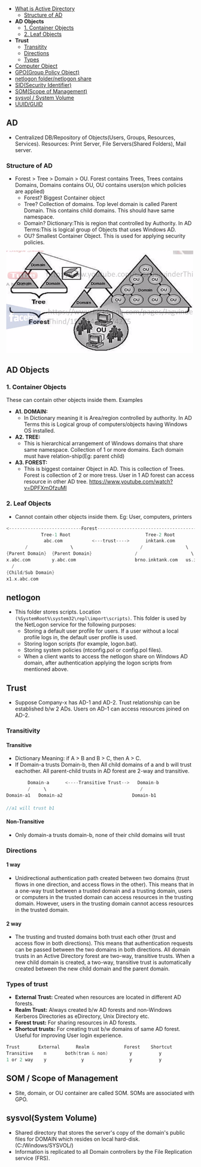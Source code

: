 - [What is Active Directory](#what)
  - [Structure of AD](#struct)
- **AD Objects**
  - [1. Container Objects](#con)
  - [2. Leaf Objects](#leaf)
- **Trust**
  - [Transitity](#tran)
  - [Directions](#dir)
  - [Types](#types)
- [Computer Object](Computer_Object)
- [GPO(Group Policy Object)](GPO)
- [netlogon folder/netlogon share](#netlogon)
- [SID(Security Identifier)](SID)
- [SOM(Scope of Management)](#som)
- [sysvol / System Volume](#sysvol)
- [UUID/GUID](UUID)


<a name=what></a>
## AD
- Centralized DB/Repository of Objects(Users, Groups, Resources, Services). Resources: Print Server, File Servers(Shared Folders), Mail server.
<a name=struct></a>
### Structure of AD
- Forest > Tree > Domain > OU. Forest contains Trees, Trees contains Domains, Domains contains OU, OU contains users(on which policies are applied) 
  - Forest? Biggest Container object
  - Tree? Collection of domains. Top level domain is called Parent Domain. This contains child domains. This should have same namespace.
  - Domain? Dictionary:This is region that controlled by Authority. In AD Terms:This is logical group of Objects that uses Windows AD.
  - OU? Smallest Container Object. This is used for applying security policies.
<img src=structure-of-ad.png width=500>

## AD Objects
<a name=con></a>
### 1. Container Objects
These can contain other objects inside them. Examples
- **A1. DOMAIN:** 
  - In Dictionary meaning it is Area/region controlled by authority. In AD Terms this is Logical group of computers/objects having Windows OS installed.
- **A2. TREE:** 
  - This is hierarchical arrangement of Windows domains that share same namespace. Collection of 1 or more domains. Each domain must have relation-ship(Eg: parent child)
- **A3. FOREST:**  
  - This is biggest container Object in AD. This is collection of Trees. Forest is collection of 2 or more tress. User in 1 AD forest can access resource in other AD tree. https://www.youtube.com/watch?v=DPFXmOfzuMI

<a name=leaf></a>
### 2. Leaf Objects
- Cannot contain other objects inside them. Eg: User, computers, printers
```c
<---------------------------Forest------------------------------------------>
             Tree-1 Root                            Tree-2 Root  
              abc.com           <---trust---->      inktank.com
       /                \                         /                \                      
{Parent Domain}  {Parent Domain}                /                    \
x.abc.com        y.abc.com                      brno.inktank.com   us.inktank.com  
  /                                                                                                                                       
{Child/Sub Domain}                                                                                                          
x1.x.abc.com
```

<a name=netlogon></a>
## netlogon
- This folder stores scripts. Location `(%SystemRoot%\system32\repl\import\scripts)`. This folder is used by the NetLogon service for the following purposes:
  - Storing a default user profile for users. If a user without a local profile logs in, the default user profile is used.
  - Storing logon scripts (for example, logon.bat).
  - Storing system policies (ntconfig.pol or config.pol files).
  - When a client wants to access the netlogon share on Windows AD domain, after authentication applying the logon scripts from mentioned above.

## Trust
- Suppose Company-x has AD-1 and AD-2. Trust relationship can be established b/w 2 ADs. Users on AD-1 can access resources joined on AD-2.

<a name=tran></a>
### Transitivity
#### Transitive
- Dictionary Meaning: if A > B and B > C, then A > C.
- If Domain-a trusts Domain-b, then All child domains of a and b will trust eachother. All parent-child trusts in AD forest are 2-way and transitive.
```c
        Domain-a      <----Transitive Trust-->   Domain-b
        /     \                                   /
Domain-a1   Domain-a2                          Domain-b1

//a1 will trust b1
```
#### Non-Transitive
- Only domain-a trusts domain-b, none of their child domains will trust

<a name=dir></a>
### Directions
#### 1 way
- Unidirectional authentication path created between two domains (trust flows in one direction, and access flows in the other). This means that in a one-way trust between a trusted domain and a trusting domain, users or computers in the trusted domain can access resources in the trusting domain. However, users in the trusting domain cannot access resources in the trusted domain.
#### 2 way
- The trusting and trusted domains both trust each other (trust and access flow in both directions). This means that authentication requests can be passed between the two domains in both directions. All domain trusts in an Active Directory forest are two-way, transitive trusts. When a new child domain is created, a two-way, transitive trust is automatically created between the new child domain and the parent domain.

<a name=types></a>
### Types of trust
- **External Trust:** Created when resources are located in different AD forests.
- **Realm Trust:** Always created b/w AD forests and non-Windows Kerberos Directories as eDirectory, Unix Directory etc.
- **Forest trust:** For sharing resources in AD forests.
- **Shortcut trusts:** For creating trust b/w domains of same AD forest. Useful for improving User login experience.
```c
Trust       External      Realm             Forest    Shortcut
Transitive    n       both(tran & non)        y          y
1 or 2 way    y             y                 y          y
```

<a name=som></a>
## SOM / Scope of Management
- Site, domain, or OU container are called SOM. SOMs are associated with GPO.

<a name=sysvol></a>
## sysvol(System Volume)
- Shared directory that stores the server's copy of the domain's public files for DOMAIN which resides on local hard-disk.(C:/Windows/SYSVOL/)
- Information is replicated to all Domain controllers by the File Replication service (FRS).
